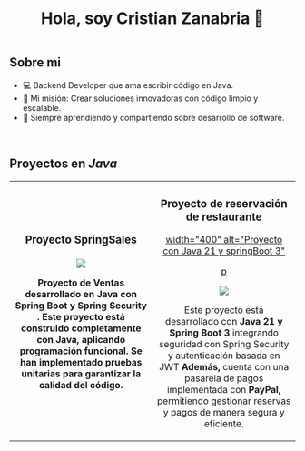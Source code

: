 <div align="center">
<h1 align="center"> Hola, soy Cristian Zanabria 👋  </h1>
</div>
<img src="">

## Sobre mi

- 💻 Backend Developer que ama escribir código en Java.  
- 🎯 Mi misión: Crear soluciones innovadoras con código limpio y escalable. 
- 🌱 Siempre aprendiendo y compartiendo sobre desarrollo de software.
<br>

## Proyectos en *Java*
<table>
<tr>
<td width="50%">
<h3 align="center">Proyecto SpringSales</h3>
<div align="center">
<h4 align="center" style="color: blue>Proyecto con Java 17 y springBoot 3</h4>
<p>
<a href="https://github.com/CristianZanabria/Sales-BackEnd/tree/7c1dd6a5e2a3129f9d7a5a29c33bf391b2404a12/zdevs-sales" target="_blank">
<img src="https://img.shields.io/badge/CÓDIGO-ff9?style=for-the-badge&logo=github&logoColor=black">
</a>
</p>
<div>
<p>Proyecto de Ventas desarrollado en <strong>Java con Spring Boot y Spring Security</strong>
  . Este proyecto está construido completamente con Java,  aplicando programación funcional. Se han implementado pruebas unitarias para garantizar la calidad del código.</p>
</div>

</div>
                                                                                      
</td>

<td width="50%">
<h3 align="center">Proyecto de reservación de restaurante</h3>
<div align="center">
<a href="" target="_blank"><p>  width="400" alt="Proyecto con Java 21 y springBoot 3"</p>p</a>
<p>
<a href="https://github.com/CristianZanabria/restaurant_reservation_api.git" target="_blank">
<img src="https://img.shields.io/badge/C%C3%93DIGO-cfaae0?style=for-the-badge&logo=github&logoColor=black">
</a>
</p>
<p>Este proyecto está desarrollado con<strong> Java 21 y Spring Boot 3 </strong> 
integrando seguridad con Spring Security y autenticación basada en JWT 
  <strong>Además, </strong>cuenta con una pasarela de pagos implementada con <strong> PayPal,
   </strong> permitiendo gestionar reservas y pagos de manera segura y eficiente.</p>
</div>
                                                                                      
</td>  
</table>                                                                                 
</div>
<br>


